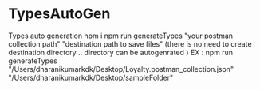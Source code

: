 # TypesAutoGen
Types auto generation
npm i
npm run generateTypes "your postman collection path" "destination path to save files" (there is no need to create destination directory .. directory can be autogenrated )
EX : npm run generateTypes "/Users/dharanikumarkdk/Desktop/Loyalty.postman_collection.json" "/Users/dharanikumarkdk/Desktop/sampleFolder"
